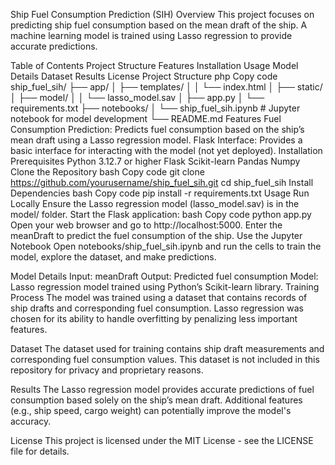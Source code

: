 Ship Fuel Consumption Prediction (SIH)
Overview
This project focuses on predicting ship fuel consumption based on the mean draft of the ship. A machine learning model is trained using Lasso regression to provide accurate predictions.

Table of Contents
Project Structure
Features
Installation
Usage
Model Details
Dataset
Results
License
Project Structure
php
Copy code
ship_fuel_sih/
├── app/
│   ├── templates/
│   │   └── index.html
│   ├── static/
│   ├── model/
│   │   └── lasso_model.sav
│   ├── app.py
│   └── requirements.txt
├── notebooks/
│   └── ship_fuel_sih.ipynb  # Jupyter notebook for model development
└── README.md
Features
Fuel Consumption Prediction: Predicts fuel consumption based on the ship’s mean draft using a Lasso regression model.
Flask Interface: Provides a basic interface for interacting with the model (not yet deployed).
Installation
Prerequisites
Python 3.12.7 or higher
Flask
Scikit-learn
Pandas
Numpy
Clone the Repository
bash
Copy code
git clone https://github.com/yourusername/ship_fuel_sih.git
cd ship_fuel_sih
Install Dependencies
bash
Copy code
pip install -r requirements.txt
Usage
Run Locally
Ensure the Lasso regression model (lasso_model.sav) is in the model/ folder.
Start the Flask application:
bash
Copy code
python app.py
Open your web browser and go to http://localhost:5000. Enter the meanDraft to predict the fuel consumption of the ship.
Use the Jupyter Notebook
Open notebooks/ship_fuel_sih.ipynb and run the cells to train the model, explore the dataset, and make predictions.

Model Details
Input: meanDraft
Output: Predicted fuel consumption
Model: Lasso regression model trained using Python’s Scikit-learn library.
Training Process
The model was trained using a dataset that contains records of ship drafts and corresponding fuel consumption. Lasso regression was chosen for its ability to handle overfitting by penalizing less important features.

Dataset
The dataset used for training contains ship draft measurements and corresponding fuel consumption values. This dataset is not included in this repository for privacy and proprietary reasons.

Results
The Lasso regression model provides accurate predictions of fuel consumption based solely on the ship’s mean draft. Additional features (e.g., ship speed, cargo weight) can potentially improve the model's accuracy.

License
This project is licensed under the MIT License - see the LICENSE file for details.
